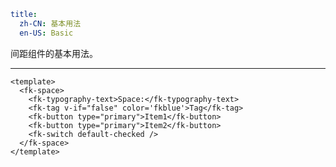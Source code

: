 ```yaml
title:
  zh-CN: 基本用法
  en-US: Basic
```


间距组件的基本用法。

---


```vue { "component": true } 
<template>
  <fk-space>
    <fk-typography-text>Space:</fk-typography-text>
    <fk-tag v-if="false" color='fkblue'>Tag</fk-tag>
    <fk-button type="primary">Item1</fk-button>
    <fk-button type="primary">Item2</fk-button>
    <fk-switch default-checked />
  </fk-space>
</template>
```
